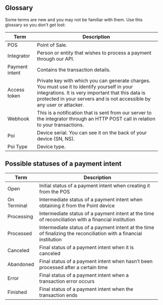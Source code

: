 ## Glossary

Some terms are new and you may not be familiar with them. Use this glossary so you don't get lost:

| Term | Description |
| --- | --- |
| POS | Point of Sale.|
| Integrator | Person or entity that wishes to process a payment through our API.|
| Payment intent | Contains the transaction details.|
| Access token | Private key with which you can generate charges. You must use it to identify yourself in your integrations. It is very important that this data is protected in your servers and is not accessible by any user or attacker. |
| Webhook | This is a notification that is sent from our server to the integrator through an HTTP POST call in relation to your transactions. |
| Poi | Device serial. You can see it on the back of your device (SN, NS). |
| Poi Type | Device type. |

## Possible statuses of a payment intent

| Term | Description |
| --- | --- |
| Open | Initial status of a payment intent when creating it from the POS |
| On Terminal | Intermediate status of a payment intent when obtaining it from the Point device |
| Processing | Intermediate status of a payment intent at the time of reconciliation with a financial institution |
| Processed | Intermediate status of a payment intent at the time of finalizing the reconciliation with a financial institution |
| Canceled | Final status of a payment intent when it is canceled|
| Abandoned | Final status of a payment intent when hasn’t been processed after a certain time |
| Error | Final status of a payment intent when a transaction error occurs |
| Finished | Final status of a payment intent when the transaction ends |
